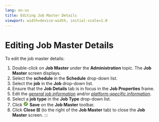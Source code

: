 ```yaml
---
lang: en-us
title: Editing Job Master Details
viewport: width=device-width, initial-scale=1.0
---
```


#  Editing Job Master Details

To edit the job master details:

1.  Double-click on **Job Master** under the **Administration** topic.
    The **Job Master** screen displays.
2.  Select the **schedule** in the **Schedule** drop-down list.
3.  Select the **job** in the **Job** drop-down list.
4.  Ensure that the **Job Details** tab is in focus in the **Job
    Properties** frame.
5.  Edit the *[general job     information](Adding-Jobs.md#Select_a_department)* and/or
    *[platform-specific     information](Adding-Jobs.md#Enter_the_job_definition_information)*.
6.  Select a **job type** in the **Job Type** drop-down list.
7.  Click ![](../../../Resources/Images/EM/EMsave.png) **Save** on the
    **Job Master** toolbar.
8.  Click **Close ☒** (to the right of the **Job Master** tab) to close
    the **Job Master** screen.
:::

 

